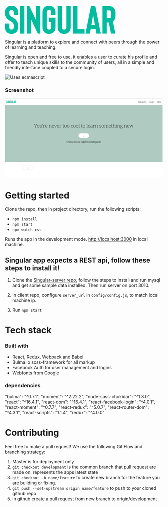 ![Singular](src/assets/logo-singular.svg?raw=true "Title")

Singular is a platform to explore and connect with peers through the power of learning and teaching.

Singular is open and free to use, it enables a user to curate his profile and offer to teach unique skills to the community of users, all in a simple and friendly interface coupled to a secure login.

![Uses ecmascript](https://forthebadge.com/images/badges/uses-js.svg)

### Screenshot

![Screenshot No-Server](public/screenshot-noServer.png)

# Getting started

Clone the repo, then in project directory, run the following scripts:

- `npm install`
- `npm start`
- `npm watch-css`

Runs the app in the development mode. [http://localhost:3000](http://localhost:3000) in local machine.

## Singular app expects a REST api, follow these steps to install it!

1. Clone the [Singular-server repo](https://github.com/cristinaguimaraes/skill-x-change-server), follow the steps to install and run mysql and get some sample data installed. Then run server on port 3010.

2. In client repo, configure `server_url` in `config/config.js`, to match local machine ip.

3. Run `npm start`


# Tech stack

### Built with
- React, Redux, Webpack and Babel
- Bulma.io scss-framework for all markup
- Facebook Auth for user management and logins
- Webfonts from Google


### dependencies

  "bulma": "^0.7.1",
  "moment": "^2.22.2",
  "node-sass-chokidar": "^1.3.0",
  "react": "^16.4.1",
  "react-dom": "^16.4.1",
  "react-facebook-login": "^4.0.1",
  "react-moment": "^0.7.7",
  "react-redux": "^5.0.7",
  "react-router-dom": "^4.3.1",
  "react-scripts": "1.1.4",
  "redux": "^4.0.0"


# Contributing
Feel free to make a pull request! We use the following Git Flow and branching strategy:

1. Master is for deployment only
2. `git checkout development` is the common branch that pull request are made on. represents the apps latest state
3. `git checkout -b name/feature` to create new branch for the feature you are building or fixing.
4. `git push --set-upstream origin name/feature` to push to your cloned github repo
5. in github create a pull request from new branch to origin/development
